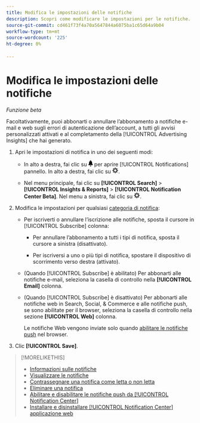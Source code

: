 ```yaml
---
title: Modifica le impostazioni delle notifiche
description: Scopri come modificare le impostazioni per le notifiche.
source-git-commit: cd461f73f4a70a5647844a6075ba1c65d64a9b04
workflow-type: tm+mt
source-wordcount: '225'
ht-degree: 0%

---
```


# Modifica le impostazioni delle notifiche

*Funzione beta*

Facoltativamente, puoi abbonarti o annullare l’abbonamento a notifiche e-mail e web sugli errori di autenticazione dell’account, a tutti gli avvisi personalizzati attivati e al completamento della [!UICONTROL Advertising Insights] che hai generato.

1. Apri le impostazioni di notifica in uno dei seguenti modi:

   * In alto a destra, fai clic su ![Notifiche](/help/search-social-commerce/assets/notifications-panel.png "Notifiche") per aprire [!UICONTROL Notifications] pannello. In alto a destra, fai clic su ![Impostazioni](/help/search-social-commerce/assets/settings-nc.png "Impostazioni").

   * Nel menu principale, fai clic su **[!UICONTROL Search]** > **[!UICONTROL Insights & Reports]** > **[!UICONTROL Notification Center Beta]**. Nel menu a sinistra, fai clic su ![Impostazioni](/help/search-social-commerce/assets/settings-nc.png "Impostazioni").

1. Modifica le impostazioni per qualsiasi [categoria di notifica](notification-about.md):

   * Per iscriverti o annullare l’iscrizione alle notifiche, sposta il cursore in [!UICONTROL Subscribe] colonna:

      * Per annullare l’abbonamento a tutti i tipi di notifica, sposta il cursore a sinistra (disattivato).

      * Per iscriversi a uno o più tipi di notifica, spostare il dispositivo di scorrimento verso destra (attivato).
   * (Quando [!UICONTROL Subscribe] è abilitato) Per abbonarti alle notifiche e-mail, seleziona la casella di controllo nella **[!UICONTROL Email]** colonna.

   * (Quando [!UICONTROL Subscribe] è disattivato) Per abbonarti alle notifiche web in Search, Social, &amp; Commerce e alle notifiche push, se sono abilitate per il browser, seleziona la casella di controllo nella sezione **[!UICONTROL Web]** colonna.

      Le notifiche Web vengono inviate solo quando [abilitare le notifiche push](notifications-push-enable-disable.md) nel browser.


1. Clic **[!UICONTROL Save]**.

>[!MORELIKETHIS]
>
>* [Informazioni sulle notifiche](/help/search-social-commerce/notifications/notification-about.md)
>* [Visualizzare le notifiche](notification-view.md)
>* [Contrassegnare una notifica come letta o non letta](notification-mark-read-unread.md)
>* [Eliminare una notifica](notification-delete.md)
>* [Abilitare e disabilitare le notifiche push da [!UICONTROL Notification Center]](notifications-push-enable-disable.md)
>* [Installare e disinstallare [!UICONTROL Notification Center] applicazione web](notification-app-install-uninstall.md)

